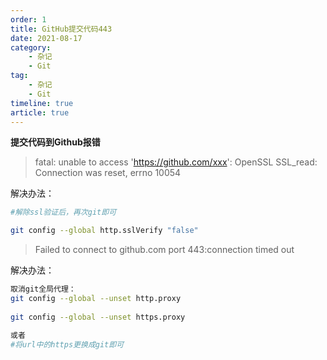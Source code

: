 ```yaml
---
order: 1
title: GitHub提交代码443
date: 2021-08-17
category: 
    - 杂记
    - Git
tag: 
    - 杂记
    - Git
timeline: true
article: true
---
```


**提交代码到Github报错**
> fatal: unable to access 'https://github.com/xxx': OpenSSL SSL_read: Connection was reset, errno 10054

解决办法：

```bash
#解除ssl验证后，再次git即可

git config --global http.sslVerify "false"
```

> Failed to connect to github.com port 443:connection timed out

解决办法：

```bash
取消git全局代理：
git config --global --unset http.proxy
 
git config --global --unset https.proxy

或者
#将url中的https更换成git即可
```